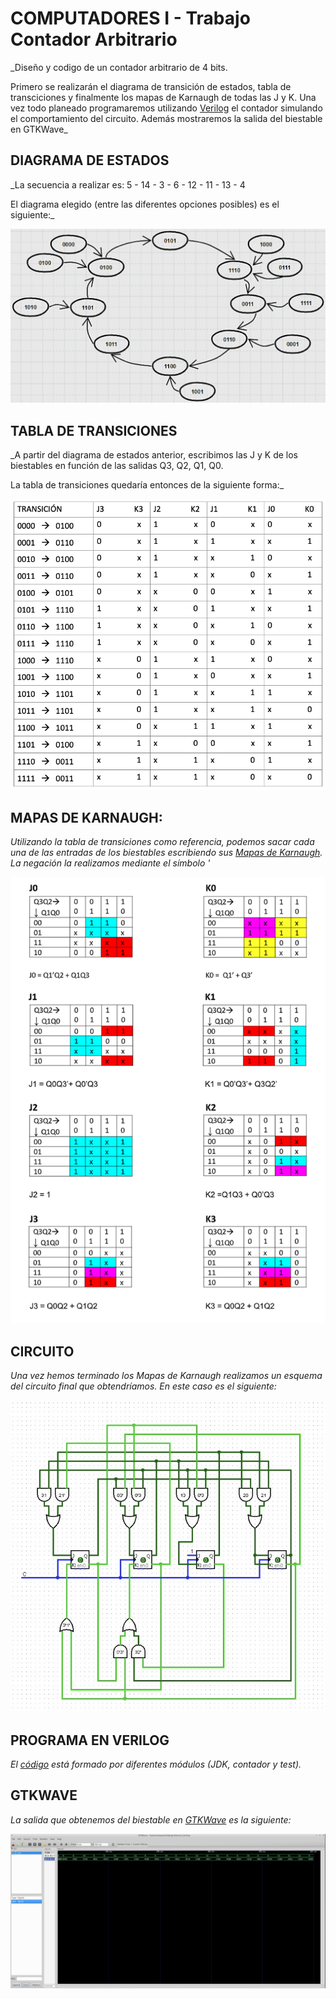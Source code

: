 # COMPUTADORES I - Trabajo Contador Arbitrario
_Diseño y codigo de un contador arbitrario de 4 bits.

Primero se realizarán el diagrama de transición de estados, tabla de transciciones y
finalmente los mapas de Karnaugh de todas las J y K. Una vez todo planeado programaremos
utilizando [Verilog](https://en.wikipedia.org/wiki/Verilog) el contador simulando el comportamiento del circuito. 
Además mostraremos la salida del biestable en GTKWave_

## DIAGRAMA DE ESTADOS
_La secuencia a realizar es: 5 - 14 - 3 - 6 - 12 - 11 - 13 - 4

El diagrama elegido (entre las diferentes opciones posibles) es el siguiente:_

<p align="center">
  <img src="https://github.com/Andresblz/Computadores-I-USAL/blob/main/TRABAJO%20-%20Contador%20Arbitrario/Diagramas%20y%20mapas/Diagrama%20de%20Transicio%CC%81n.png">
</p>

## TABLA DE TRANSICIONES
_A partir del diagrama de estados anterior, escribimos las J y K de los biestables
en función de las salidas Q3, Q2, Q1, Q0.

La tabla de transiciones quedaría entonces de la siguiente forma:_

<p align="center">
  <img src="https://github.com/Andresblz/Computadores-I-USAL/blob/main/TRABAJO%20-%20Contador%20Arbitrario/Diagramas%20y%20mapas/Tabla%20de%20transiciones.png">
</p>

## MAPAS DE KARNAUGH:
_Utilizando la tabla de transiciones como referencia, podemos sacar cada una de las
entradas de los biestables escribiendo sus [Mapas de Karnaugh](https://es.wikipedia.org/wiki/Mapa_de_Karnaugh). La negación la
realizamos mediante el símbolo '_

<p align="center">
  <img src="https://github.com/Andresblz/Computadores-I-USAL/blob/main/TRABAJO%20-%20Contador%20Arbitrario/Diagramas%20y%20mapas/Karnaugh.png">
</p>

## CIRCUITO
_Una vez hemos terminado los Mapas de Karnaugh realizamos un esquema del circuito
final que obtendríamos. 
En este caso es el siguiente:_

<p align="center">
  <img src="https://github.com/Andresblz/Computadores-I-USAL/blob/main/TRABAJO%20-%20Contador%20Arbitrario/Circuito/Circuito.png">
</p>

## PROGRAMA EN VERILOG
_El [código](https://github.com/Andresblz/Computadores-I-USAL/blob/main/TRABAJO%20-%20Contador%20Arbitrario/Codigo/Biestable.v) está formado por diferentes módulos (JDK, contador y test)._

## GTKWAVE
_La salida que obtenemos del biestable en [GTKWave](http://gtkwave.sourceforge.net/) es la siguiente:_

<p align="center">
  <img src="https://github.com/Andresblz/Computadores-I-USAL/blob/main/TRABAJO%20-%20Contador%20Arbitrario/Cronograma/GTKWave.jpg">
</p>
